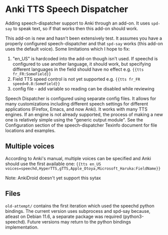 # Anki TTS Speech Dispatcher
Adding speech-dispatcher support to Anki through an add-on. It uses `spd-say` to speak text, so if that works then this add-on should work.

This add-on is new and hasn't been extensively test. It assumes you have a properly configured speech-dispatcher and that `spd-say` works (this add-on uses the default voice). Some limitations which I hope to fix:
1. "en_US" is hardcoded into the add-on though isn't used. If speechd is configured to use another language, it should work, but specifying different languages in the field should have no effect e.g. `{{tts fr_FR:SomeField}}`
2. Field TTS speed control is not yet supported e.g. `{{tts fr_FR speed=0.8:SomeField}}`
3. config file - add variable so reading can be disabled while reviewing

Speech Dispatcher is configured using separate config files. It allows for many customizations including different speech settings for different applications (Firefox, Emacs, and now Anki). It works with many TTS engines. If an engine is not already supported, the process of making a new one is relatively simple using the "generic output module". See the Configuration section of the speech-dispatcher Texinfo document for file locations and examples.

## Multiple voices
According to Anki's manual, multiple voices can be specified and Anki should use the first available one:
`{{tts en_US voices=speechd,HyperTTS,gTTS,Apple_Otoya,Microsoft_Haruka:FieldName}}`

Note: AnkiDroid doesn't yet support this sytax 

## Files
`old-attempt/` contains the first iteration which used the speechd python bindings. The current version uses subprocess and spd-say because, atleast on Debian 11.6, a separate package was required (python3-speechd). Future versions may return to the python bindings implementation.
